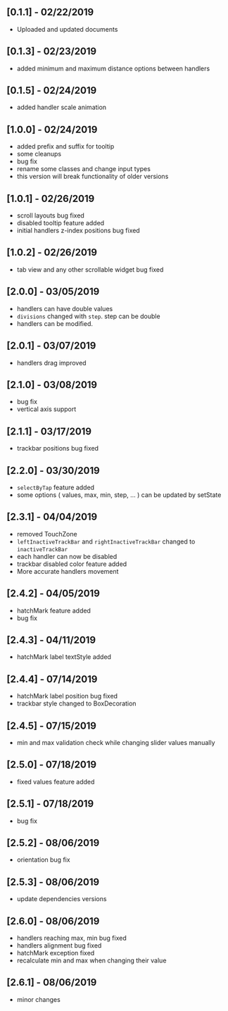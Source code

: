 ## [0.1.1] - 02/22/2019

* Uploaded and updated documents

## [0.1.3] - 02/23/2019

* added minimum and maximum distance options between handlers

## [0.1.5] - 02/24/2019

* added handler scale animation

## [1.0.0] - 02/24/2019

* added prefix and suffix for tooltip
* some cleanups
* bug fix
* rename some classes and change input types
* this version will break functionality of older versions

## [1.0.1] - 02/26/2019

* scroll layouts bug fixed
* disabled tooltip feature added
* initial handlers z-index positions bug fixed

## [1.0.2] - 02/26/2019

* tab view and any other scrollable widget bug fixed

## [2.0.0] - 03/05/2019

* handlers can have double values
* `divisions` changed with `step`. step can be double
* handlers can be modified.

## [2.0.1] - 03/07/2019

* handlers drag improved

## [2.1.0] - 03/08/2019

* bug fix
* vertical axis support

## [2.1.1] - 03/17/2019

* trackbar positions bug fixed

## [2.2.0] - 03/30/2019

* `selectByTap` feature added
* some options ( values, max, min, step, ... ) can be updated by setState

## [2.3.1] - 04/04/2019

* removed TouchZone
* `leftInactiveTrackBar` and `rightInactiveTrackBar` changed to `inactiveTrackBar`
* each handler can now be disabled
* trackbar disabled color feature added
* More accurate handlers movement 

## [2.4.2] - 04/05/2019

* hatchMark feature added
* bug fix

## [2.4.3] - 04/11/2019

* hatchMark label textStyle added

## [2.4.4] - 07/14/2019

* hatchMark label position bug fixed
* trackbar style changed to BoxDecoration

## [2.4.5] - 07/15/2019

*  min and max validation check while changing slider values manually 

## [2.5.0] - 07/18/2019

*  fixed values feature added

## [2.5.1] - 07/18/2019

* bug fix

## [2.5.2] - 08/06/2019

* orientation bug fix

## [2.5.3] - 08/06/2019

* update dependencies versions

## [2.6.0] - 08/06/2019

* handlers reaching max, min bug fixed
* handlers alignment bug fixed
* hatchMark exception fixed
* recalculate min and max when changing their value

## [2.6.1] - 08/06/2019

* minor changes
